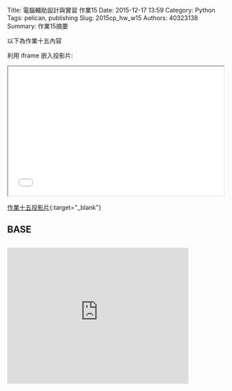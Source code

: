 Title: 電腦輔助設計與實習 作業15
Date: 2015-12-17 13:59
Category: Python
Tags: pelican, publishing
Slug: 2015cp_hw_w15
Authors: 40323138
Summary: 作業15摘要

以下為作業十五內容

利用 iframe 嵌入投影片:

<iframe src="simplest13.html" width="500" height="300"></iframe>

[作業十五投影片](simplest14.html){:target="_blank"}

 <h2>BASE <h2>
 
 <script src="https://embed.github.com/view/3d/40323150/2015cadp/gh-pages/images/1base.stl"></script>
 
<iframe width="420" height="315" src="https://www.youtube.com/embed/7-w-1sMNhjU" frameborder="0" allowfullscreen></iframe>
